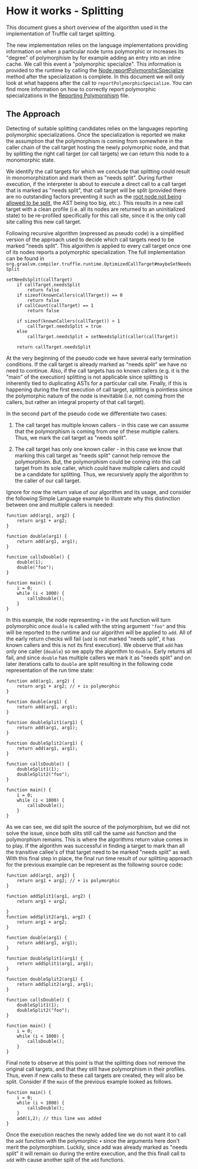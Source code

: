 # How it works - Splitting

This document gives a short overview of the algorithm used in the
implementation of Truffle call target splitting. 

The new implementation relies on the language implementations providing
information on when a particular node turns polymorphic or increases its
"degree" of polymorphism by for example adding an entry into an inline cache. We
call this event a "polymorphic specialize".  This information is provided to the
runtime by calling the
[Node.reportPolymorphicSpecialize](http://www.graalvm.org/truffle/javadoc/com/oracle/truffle/api/nodes/Node.html#reportPolymorphicSpecialize)
method after the specialization is complete. In this document we will only look
at what happens after the call to `reportPolymorphicSpecialize`. You can find
more information on how to correctly report polymorphic specializations in the
[Reporting Polymorphism](ReportingPolymorphism.md) file.

## The Approach

Detecting of suitable splitting candidates relies on the languages reporting
polymorphic specializations. Once the specialization is reported we make the
assumption that the polymorphism is coming from somewhere in the caller chain of
the call target hosting the newly polymorphic node, and that by splitting the
right call target (or call targets) we can return this node to a monomorphic
state. 

We identify the call targets for which we conclude that splitting could result
in monomorphization and mark them as "needs split". During further execution, if
the interpreter is about to execute a direct call to a call target that is
marked as "needs split", that call target will be split (provided there are no
outstanding factors preventing it such as the [root node not being allowed to be
split](http://www.graalvm.org/truffle/javadoc/com/oracle/truffle/api/nodes/RootNode.html#isCloningAllowed),
the AST being too big, etc.). This results in a new call target with a clean
profile (i.e. all its nodes are returned to an uninitialized state) to be
re-profiled specifically for this call site, since it is the only call site
calling this new call target.

Following recursive algorithm (expressed as pseudo code) is a simplified version
of the approach used to decide which call targets need to be marked "needs
split". This algorithm is applied to every call target once one of its nodes
reports a polymorphic specialization. The full implementation can be found in
`org.graalvm.compiler.truffle.runtime.OptimizedCallTarget#maybeSetNeedsSplit`

```
setNeedsSplit(callTarget)
    if callTarget.needsSplit
        return false
    if sizeof(knownCallers(callTarget)) == 0
        return false
    if callCount(callTarget) == 1
        return false

    if sizeof(knownCallers(callTarget)) > 1
        callTarget.needsSplit = true
    else
        callTarget.needsSplit = setNeedsSplit(caller(callTarget))
    
    return callTarget.needsSplit
```

At the very beginning of the pseudo code we have several early termination
conditions. If the call target is already marked as "needs split" we have no
need to continue. Also, if the call targets has no known callers (e.g. it is the
"main" of the execution) splitting is not applicable since splitting is
inherently tied to duplicating ASTs for a particular call site. Finally, if this
is happening during the first execution of call target, splitting is pointless
since the polymorphic nature of the node is inevitable (i.e. not coming from the
callers, but rather an integral property of that call target).

In the second part of the pseudo code we differentiate two cases: 

1) The call target has multiple known callers - in this case we can assume that the
polymorphism is coming from one of these multiple callers. Thus, we mark the
call target as "needs split".

2) The call target has only one known caller - in this case we know that marking
this call target as "needs split" cannot help remove the polymorphism. But, the
polymorphism could be coming into this call target from its sole caller, which
could have multiple callers and could be a candidate for splitting. Thus, we
recursively apply the algorithm to the caller of our call target.

Ignore for now the return value of our algorithm and its usage, and consider the
following Simple Language example to illustrate why this distinction between one
and multiple callers is needed:

```
function add(arg1, arg2) {
    return arg1 + arg2;
}

function double(arg1) {
    return add(arg1, arg1);
}

function callsDouble() {
    double(1);
    double("foo");
}

function main() {
    i = 0;
    while (i < 1000) {
        callsDouble();
    }
}
```

In this example, the node representing `+` in the `add` function will turn
polymorphic once `double` is called with the string argument `"foo"` and this
will be reported to the runtime and our algorithm will be applied to `add`. All
of the early return checks will fail (`add` is not marked "needs split", it has
known callers and this is not its first execution). We observe that `add` has
only one caller (`double`) so we apply the algorithm to `double`. Early returns
all fail, and since `double` has multiple callers we mark it as "needs split"
and on later iterations calls to `double` are split resulting in the following
code representation of the run time state: 

```
function add(arg1, arg2) {
    return arg1 + arg2; // + is polymorphic
}

function double(arg1) {
    return add(arg1, arg1);
}

function doubleSplit1(arg1) {
    return add(arg1, arg1);
}

function doubleSplit2(arg1) {
    return add(arg1, arg1);
}

function callsDouble() {
    doubleSplit1(1);
    doubleSplit2("foo");
}

function main() {
    i = 0;
    while (i < 1000) {
        callsDouble();
    }
}
```

As we can see, we did split the source of the polymorphism, but we did not solve
the issue, since both slits still call the same `add` function and the
polymorphism remains. This is where the algorithms return value comes in to
play. If the algorithm was successful in finding a target to mark than all the
transitive callee's of that target need to be marked "needs split" as well. With
this final step in place, the final run time result of our splitting approach
for the previous example can be represent as the following source code:
```
function add(arg1, arg2) {
    return arg1 + arg2; // + is polymorphic
}

function addSplit1(arg1, arg2) {
    return arg1 + arg2;

}
function addSplit2(arg1, arg2) {
    return arg1 + arg2;
}

function double(arg1) {
    return add(arg1, arg1);
}

function doubleSplit1(arg1) {
    return addSplit1(arg1, arg1);
}

function doubleSplit2(arg1) {
    return addSplit2(arg1, arg1);
}

function callsDouble() {
    doubleSplit1(1);
    doubleSplit2("foo");
}

function main() {
    i = 0;
    while (i < 1000) {
        callsDouble();
    }
}
```

Final note to observe at this point is that the splitting does not remove the
original call targets, and that they still have polymorphism in their profiles.
Thus, even if new calls to these call targets are created, they will also be
split. Consider if the `main` of the previous example looked as follows.

```
function main() {
    i = 0;
    while (i < 1000) {
        callsDouble();
    }
    add(1,2); // this line was added
}
```

Once the execution reaches the newly added line we do not want it to call the
`add` function with the polymorphic `+` since the arguments here don't merit the
polymorphism. Luckily, since add was already marked as "needs split" it will
remain so during the entire execution, and the this finall call to `add` with
cause another split of the `add` functions.
